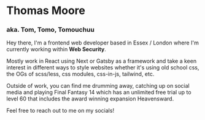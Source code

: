 # Thomas Moore

### aka. Tom, Tomo, Tomouchuu

Hey there, I'm a frontend web developer based in Essex / London where I'm currently working within **Web Security**.

Mostly work in React using Next or Gatsby as a framework and take a keen interest in different ways to style websites whether it's using old school css, the OGs of scss/less, css modules, css-in-js, tailwind, etc.

Outside of work, you can find me drumming away, catching up on social media and playing Final Fantasy 14 which has an unlimited free trial up to level 60 that includes the award winning expansion Heavensward.

Feel free to reach out to me on my socials!
